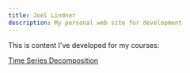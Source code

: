 ```yaml
---
title: Joel Lindner
description: My personal web site for development
---
```


This is content I've developed for my courses:

[Time Series Decomposition](/timeseries/index.md)
